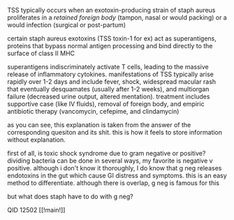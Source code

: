 TSS typically occurs when an exotoxin-producing strain of staph aureus proliferates in a _retained foreign body_ (tampon, nasal or would packing) or a would infection (surgical or post-partum)

certain staph aureus exotoxins (TSS toxin-1 for ex) act as superantigens, proteins that bypass normal antigen processing and bind directly to the surface of class II MHC 

superantigens indiscriminately activate T cells, leading to the massive release of inflammatory cytokines. manifestations of TSS typically arise rapidly over 1-2 days and include fever, shock, widespread macular rash that eventually desquamates (usually after 1-2 weeks), and multiorgan failure (decreased urine output, altered mentation). treatment includes supportive case (like IV fluids), removal of foreign body, and empiric antibiotic therapy (vancomycin, cefepime, and clindamycin)

as you can see, this explanation is taken from the answer of the corresponding quesiton and its shit. this is how it feels to store information without explanation. 

first of all, is toxic shock syndrome due to gram negative or positive? dividing bacteria can be done in several ways, my favorite is negative v positive. although i don't know it thoroughly, I do know that g neg releases endotoxins in the gut which cause GI distress and symptoms. this is an easy method to differentiate. although there is overlap, g neg is famous for this 

but what does staph have to do with g neg? 

QID 12502
[[!main!]]

